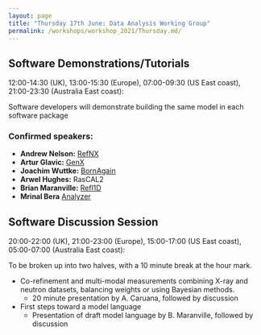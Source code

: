 ```yaml
---
layout: page
title: "Thursday 17th June: Data Analysis Working Group"
permalink: /workshops/workshop_2021/Thursday.md/
---
```


## Software Demonstrations/Tutorials
12:00-14:30 (UK), 13:00-15:30 (Europe), 07:00-09:30 (US East coast), 21:00-23:30 (Australia East coast): 

Software developers will demonstrate building the same model in each software package

### Confirmed speakers:
- **Andrew Nelson:** [RefNX](https://www.github.com/refnx/refnx)
- **Artur Glavic:** [GenX](https://aglavic.github.io/genx/index.html)
- **Joachim Wuttke:** [BornAgain](http://bornagainproject.org)
- **Arwel Hughes:** RasCAL2
- **Brian Maranville:** [Refl1D](https://github.com/reflectometry/refl1d)
- **Mrinal Bera** [Analyzer](https://chemmatcars.uchicago.edu/facilities/software/)

## Software Discussion Session 
20:00-22:00 (UK), 21:00-23:00 (Europe), 15:00-17:00 (US East coast), 05:00-07:00 (Australia East coast): 

To be broken up into two halves, with a 10 minute break at the hour mark.
- Co-refinement and multi-modal measurements combining X-ray and neutron datasets, balancing weights or using Bayesian methods.
  - 20 minute presentation by A. Caruana, followed by discussion
- First steps toward a model language
  - Presentation of draft model language by B. Maranville, followed by discussion

